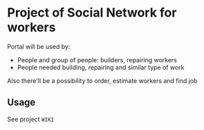 Project of Social Network for workers
=====================================

Portal will be used by:

*   People and group of people: builders, repairing workers
*   People needed building, repairing and similar type of work

Also there'll be a possibility to order, estimate workers and find job

Usage 
-----
See project ```WIKI```
            